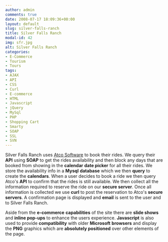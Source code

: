 ```yaml
---
author: admin
comments: true
date: 2008-07-17 18:09:36+00:00
layout: default
slug: silver-falls-ranch
title: Silver Falls Ranch
modal-id: 42
img: sfr.jpg
alt: Silver Falls Ranch
categories:
- E-Commerce
- Tourism
- Tours
tags:
- AJAX
- API
- CSS
- Curl
- E-commerce
- HTML
- Javascript
- jQuery
- MySql
- PHP
- Shopping Cart
- Smarty
- SOAP
- SSL
- SVN
---
```

Silver Falls Ranch uses [Atco Software](http://atcosoftware.net/) to book their rides. We query their **API** using **SOAP** to get the rides availability and then block any days that are booked from showing in the **calendar** **date picker** for all their rides. We store the availability info in a **Mysql** **database** which we then **query** to create the **calendars**. When a user decides to book a ride we then query Atco's **API** to confirm that the rides is still available. We then collect all the information required to reserve the ride on our **secure server**. Once all information is collected we use **curl** to post the reservation to Atco's **secure servers**. A confirmation page is displayed and **email** is sent to the user and to Silver Falls Ranch.



Aside from the **e-commerce** **capabilities** of the site there are **slide shows** and **inline pop-ups** to enhance the users experience. **Javascript** is also used to provide **compatibility** with older **Microsoft** **browsers** and display the **PNG** graphics which are **absolutely positioned** over other elements of the page.
